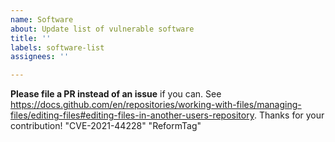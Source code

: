 ```yaml
---
name: Software
about: Update list of vulnerable software
title: ''
labels: software-list
assignees: ''

---
```


**Please file a PR instead of an issue** if you can. See https://docs.github.com/en/repositories/working-with-files/managing-files/editing-files#editing-files-in-another-users-repository. Thanks for your contribution!
"CVE-2021-44228" <Y>
  "ReformTag" 
